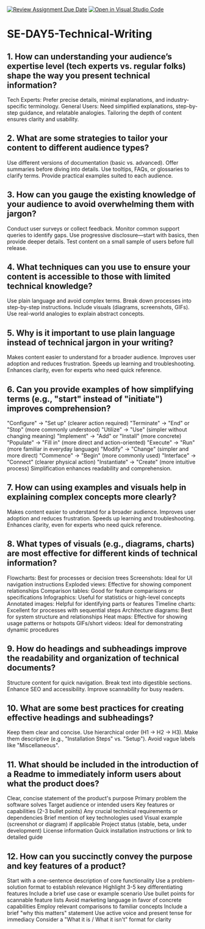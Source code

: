 [![Review Assignment Due Date](https://classroom.github.com/assets/deadline-readme-button-22041afd0340ce965d47ae6ef1cefeee28c7c493a6346c4f15d667ab976d596c.svg)](https://classroom.github.com/a/zsAR-pyY)
[![Open in Visual Studio Code](https://classroom.github.com/assets/open-in-vscode-2e0aaae1b6195c2367325f4f02e2d04e9abb55f0b24a779b69b11b9e10269abc.svg)](https://classroom.github.com/online_ide?assignment_repo_id=18494815&assignment_repo_type=AssignmentRepo)
# SE-DAY5-Technical-Writing
## 1. How can understanding your audience’s expertise level (tech experts vs. regular folks) shape the way you present technical information?
Tech Experts: Prefer precise details, minimal explanations, and industry-specific terminology.
General Users: Need simplified explanations, step-by-step guidance, and relatable analogies.
Tailoring the depth of content ensures clarity and usability.

## 2. What are some strategies to tailor your content to different audience types?
Use different versions of documentation (basic vs. advanced).
Offer summaries before diving into details.
Use tooltips, FAQs, or glossaries to clarify terms.
Provide practical examples suited to each audience.

## 3. How can you gauge the existing knowledge of your audience to avoid overwhelming them with jargon?
Conduct user surveys or collect feedback.
Monitor common support queries to identify gaps.
Use progressive disclosure—start with basics, then provide deeper details.
Test content on a small sample of users before full release.

## 4. What techniques can you use to ensure your content is accessible to those with limited technical knowledge?
Use plain language and avoid complex terms.
Break down processes into step-by-step instructions.
Include visuals (diagrams, screenshots, GIFs).
Use real-world analogies to explain abstract concepts.

## 5. Why is it important to use plain language instead of technical jargon in your writing?
Makes content easier to understand for a broader audience.
Improves user adoption and reduces frustration.
Speeds up learning and troubleshooting.
Enhances clarity, even for experts who need quick reference.

## 6. Can you provide examples of how simplifying terms (e.g., "start" instead of "initiate") improves comprehension?
"Configure" → "Set up" (clearer action required)
"Terminate" → "End" or "Stop" (more commonly understood)
"Utilize" → "Use" (simpler without changing meaning)
"Implement" → "Add" or "Install" (more concrete)
"Populate" → "Fill in" (more direct and action-oriented)
"Execute" → "Run" (more familiar in everyday language)
"Modify" → "Change" (simpler and more direct)
"Commence" → "Begin" (more commonly used)
"Interface" → "Connect" (clearer physical action)
"Instantiate" → "Create" (more intuitive process)
Simplification enhances readability and comprehension.

## 7. How can using examples and visuals help in explaining complex concepts more clearly?
Makes content easier to understand for a broader audience.
Improves user adoption and reduces frustration.
Speeds up learning and troubleshooting.
Enhances clarity, even for experts who need quick reference.

## 8. What types of visuals (e.g., diagrams, charts) are most effective for different kinds of technical information?
Flowcharts: Best for processes or decision trees
Screenshots: Ideal for UI navigation instructions
Exploded views: Effective for showing component relationships
Comparison tables: Good for feature comparisons or specifications
Infographics: Useful for statistics or high-level concepts
Annotated images: Helpful for identifying parts or features
Timeline charts: Excellent for processes with sequential steps
Architecture diagrams: Best for system structure and relationships
Heat maps: Effective for showing usage patterns or hotspots
GIFs/short videos: Ideal for demonstrating dynamic procedures

## 9. How do headings and subheadings improve the readability and organization of technical documents?
Structure content for quick navigation.
Break text into digestible sections.
Enhance SEO and accessibility.
Improve scannability for busy readers.

## 10. What are some best practices for creating effective headings and subheadings?
Keep them clear and concise.
Use hierarchical order (H1 → H2 → H3).
Make them descriptive (e.g., "Installation Steps" vs. "Setup").
Avoid vague labels like "Miscellaneous".

## 11. What should be included in the introduction of a Readme to immediately inform users about what the product does?
Clear, concise statement of the product's purpose
Primary problem the software solves
Target audience or intended users
Key features or capabilities (2-3 bullet points)
Any crucial technical requirements or dependencies
Brief mention of key technologies used
Visual example (screenshot or diagram) if applicable
Project status (stable, beta, under development)
License information
Quick installation instructions or link to detailed guide

## 12. How can you succinctly convey the purpose and key features of a product?
Start with a one-sentence description of core functionality
Use a problem-solution format to establish relevance
Highlight 3-5 key differentiating features
Include a brief use case or example scenario
Use bullet points for scannable feature lists
Avoid marketing language in favor of concrete capabilities
Employ relevant comparisons to familiar concepts
Include a brief "why this matters" statement
Use active voice and present tense for immediacy
Consider a "What it is / What it isn't" format for clarity
